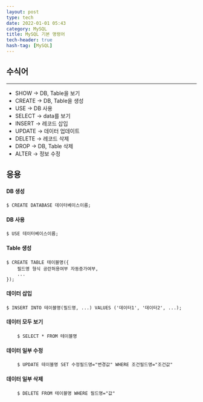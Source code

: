 ```yaml
---
layout: post
type: tech
date: 2022-01-01 05:43
category: MySQL
title: MySQL 기본 명령어
tech-header: true
hash-tag: [MySQL]
---
```



## 수식어
---
- SHOW -> DB, Table을 보기
- CREATE -> DB, Table을 생성
- USE -> DB 사용
- SELECT -> data를 보기
- INSERT -> 레코드 삽입
- UPDATE -> 데이터 업데이트
- DELETE -> 레코드 삭제
- DROP -> DB, Table 삭제
- ALTER -> 정보 수정

## 응용
#### DB 생성
```
$ CREATE DATABASE 데이터베이스이름;
```

#### DB 사용
```
$ USE 데이터베이스이름;
```

#### Table 생성
```
$ CREATE TABLE 테이블명({
    필드명 형식 공란허용여부 자동증가여부,
    ...
});
```
#### 데이터 삽입
```
$ INSERT INTO 테이블명(필드명, ...) VALUES ('데이터1', '데이터2', ...);
```

#### 데이터 모두 보기
```
    $ SELECT * FROM 테이블명
```

#### 데이터 일부 수정
```
    $ UPDATE 테이블명 SET 수정필드명="변경값" WHERE 조건필드명="조건값"
```

#### 데이터 일부 삭제
```
    $ DELETE FROM 테이블명 WHERE 필드명="값"
```